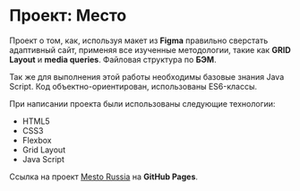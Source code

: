 # Проект: Место

Проект о том, как, используя макет из __Figma__ правильно сверстать адаптивный сайт, применяя все изученные методологии, такие как __GRID Layout__ и __media queries__. Файловая структура по __БЭМ__.

Так же для выполнения этой работы необходимы базовые знания Java Script. Код объектно-ориентирован, использованы ES6-классы.

При написании проекта были использованы следующие технологии:
* HTML5
* CSS3
* Flexbox
* Grid Layout
* Java Script

Ссылка на проект [Mesto Russia](https://bonnhelga86.github.io/project_mesto_russia_2023/) на __GitHub Pages__.
